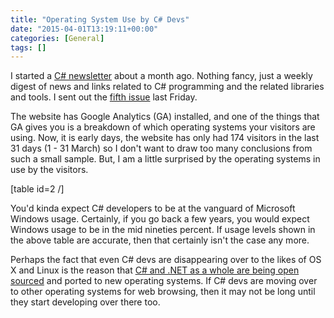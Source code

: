 ```yaml
---
title: "Operating System Use by C# Devs"
date: "2015-04-01T13:19:11+00:00"
categories: [General]
tags: []
---
```


I started a <a href="http://csharpweekly.co/">C# newsletter</a> about a month ago. Nothing fancy, just a weekly digest of news and links related to C# programming and the related libraries and tools. I sent out the <a href="http://csharpweekly.co/issues/5#start">fifth issue</a> last Friday.

The website has Google Analytics (GA) installed, and one of the things that GA gives you is a breakdown of which operating systems your visitors are using. Now, it is early days, the website has only had 174 visitors in the last 31 days (1 - 31 March) so I don't want to draw too many conclusions from such a small sample. But, I am a little surprised by the operating systems in use by the visitors.

[table id=2 /]

You'd kinda expect C# developers to be at the vanguard of Microsoft Windows usage. Certainly, if you go back a few years, you would expect Windows usage to be in the mid nineties percent. If usage levels shown in the above table are accurate, then that certainly isn't the case any more.

Perhaps the fact that even C# devs are disappearing over to the likes of OS X and Linux is the reason that <a href="http://blogs.msdn.com/b/dotnet/archive/2014/11/12/net-core-is-open-source.aspx">C# and .NET as a whole are being open sourced</a> and ported to new operating systems. If C# devs are moving over to other operating systems for web browsing, then it may not be long until they start developing over there too.
